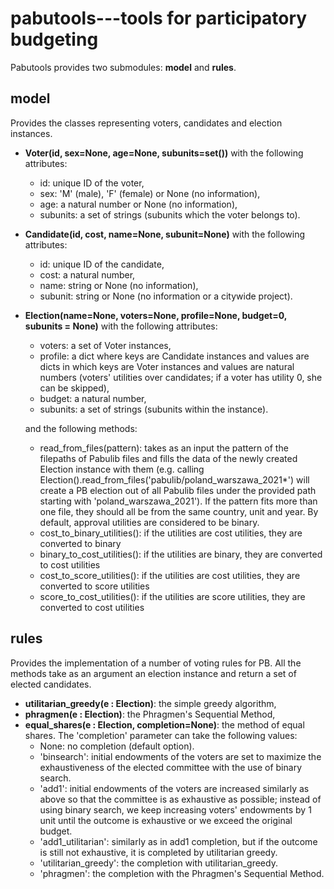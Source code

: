 # pabutools---tools for participatory budgeting

Pabutools provides two submodules: **model** and **rules**.
 ## model
 Provides the classes representing voters, candidates and election instances.
  - **Voter(id, sex=None, age=None, subunits=set())** with the following attributes:
	- id: unique ID of the voter,
	- sex: 'M' (male), 'F' (female) or None (no information),
	- age: a natural number or None (no information),
	- subunits: a set of strings (subunits which the voter belongs to).
  - **Candidate(id, cost, name=None, subunit=None)** with the following attributes:
	- id: unique ID of the candidate,
	- cost: a natural number,
	- name: string or None (no information),
	- subunit: string or None (no information or a citywide project).
  - **Election(name=None, voters=None, profile=None, budget=0, subunits = None)** with the following attributes:
	- voters: a set of Voter instances,
	- profile: a dict where keys are Candidate instances and values are dicts in which keys are Voter instances and values are natural numbers (voters' utilities over candidates; if a voter has utility 0, she can be skipped),
	- budget: a natural number,
	- subunits: a set of strings (subunits within the instance).

	and the following methods:
	- read_from_files(pattern): takes as an input the pattern of the filepaths of Pabulib files and fills the data of the newly created Election instance with them (e.g. calling Election().read_from_files('pabulib/poland_warszawa_2021*') will create a PB election out of all Pabulib files under the provided path starting with 'poland_warszawa_2021'). If the pattern fits more than one file, they should all be from the same country, unit and year. By default, approval utilities are considered to be binary.
	- cost_to_binary_utilities(): if the utilities are cost utilities, they are converted to binary
	- binary_to_cost_utilities(): if the utilities are binary, they are converted to cost utilities
    - cost_to_score_utilities(): if the utilities are cost utilities, they are converted to score utilities
	- score_to_cost_utilities(): if the utilities are score utilities, they are converted to cost utilities

 ## rules
Provides the implementation of a number of voting rules for PB. All the methods take as an argument an election instance and return a set of elected candidates.
 - **utilitarian_greedy(e : Election)**: the simple greedy algorithm,
 - **phragmen(e : Election)**: the Phragmen's Sequential Method,
 - **equal_shares(e : Election, completion=None)**: the method of equal shares. The 'completion' parameter can take the following values:
	 - None: no completion (default option).
	 - 'binsearch': initial endowments of the voters are set to maximize the exhaustiveness of the elected committee with the use of binary search.
	 - 'add1': initial endowments of the voters are increased similarly as above so that the committee is as exhaustive as possible; instead of using binary search, we keep increasing voters' endowments by 1 unit until the outcome is exhaustive or we exceed the original budget.
	 - 'add1_utilitarian': similarly as in add1 completion, but if the outcome is still not exhaustive, it is completed by utilitarian greedy.
	 - 'utilitarian_greedy': the completion with utilitarian_greedy.
	 - 'phragmen': the completion with the Phragmen's Sequential Method.
